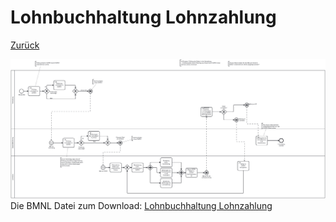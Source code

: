 # Lohnbuchhaltung Lohnzahlung

[Zurück](../../README.md)

![Belegeingang](./01-soll-lohnzahlung.png)
Die BMNL Datei zum Download:
[Lohnbuchhaltung Lohnzahlung](./01-soll-lohnzahlung.bpmn)

